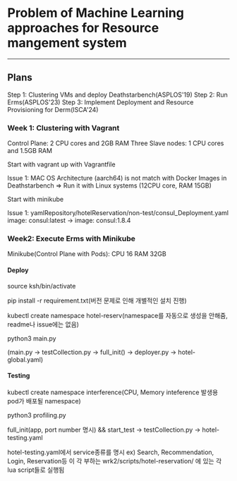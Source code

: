 # Problem of Machine Learning approaches for Resource mangement system
------------

## Plans
Step 1: Clustering VMs and deploy Deathstarbench(ASPLOS'19)
Step 2: Run Erms(ASPLOS'23)
Step 3: Implement Deployment and Resource Provisioning for Derm(ISCA'24)

### Week 1: Clustering with Vagrant
Control Plane: 2 CPU cores and 2GB RAM
Three Slave nodes: 1 CPU cores and 1.5GB RAM

Start with vagrant up with Vagrantfile

Issue 1: MAC OS Architecture (aarch64) is not match with Docker Images in Deathstarbench
=> Run it with Linux systems (12CPU core, RAM 15GB)

Start with minikube

Issue 1:
yamlRepository/hotelReservation/non-test/consul_Deployment.yaml
image: consul:latest -> image: consul:1.8.4

### Week2: Execute Erms with Minikube
Minikube(Control Plane with Pods): CPU 16 RAM 32GB

#### Deploy
source ksh/bin/activate

pip install -r requirement.txt(버전 문제로 인해 개별적인 설치 진행)

kubectl create namespace hotel-reserv(namespace를 자동으로 생성을 안해줌, readme나 issue에는 없음)

python3 main.py

(main.py -> testCollection.py -> full_init() -> deployer.py -> hotel-global.yaml)

#### Testing
kubectl create namespace interference(CPU, Memory inteference 발생용 pod가 배포될 namespace)

python3 profiling.py

full_init(app, port number 명시) && start_test -> testCollection.py -> hotel-testing.yaml

hotel-testing.yaml에서 service종류를 명시 ex) Search, Recommendation, Login, Reservation등
이 각 부하는 wrk2/scripts/hotel-reservation/ 에 있는 각 lua script들로 실행됨
